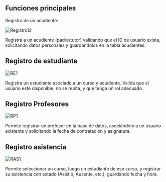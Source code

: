## Funciones principales



Registro de un acudiente:


![Registro12](https://github.com/user-attachments/assets/70587099-1934-4ae7-8fcb-643ca08c4d36)



Registra a un acudiente (padre/tutor) validando que el ID de usuario exista, solicitando datos personales y guardándolos en la tabla acudientes.





## Registro de estudiante


![RE1 ](https://github.com/user-attachments/assets/b7b52b66-ac40-46f8-95fe-638fb9dd82d1)



Registra un estudiante asociado a un curso y acudiente. Valida que el usuario esté disponible, no se repita, y que tenga un rol adecuado.





## Registro Profesores







![RP1](https://github.com/user-attachments/assets/ea3e2dea-1b6e-4468-b0b0-563716f3cc6b)




Permite registrar un profesor en la base de datos, asociándolo a un usuario existente y solicitando la fecha de contratación y asignatura.


## Registro asistencia











![RAS1](https://github.com/user-attachments/assets/fce00d09-eadd-46f6-bb93-556045d1af75)





Permite seleccionar un curso, luego un estudiante de ese curso, y registrar su asistencia con estado (Asistió, Ausente, etc.), guardando fecha y hora.
